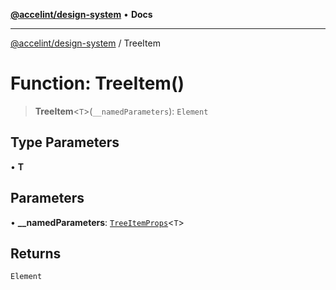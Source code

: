 [**@accelint/design-system**](../README.md) • **Docs**

***

[@accelint/design-system](../README.md) / TreeItem

# Function: TreeItem()

> **TreeItem**\<`T`\>(`__namedParameters`): `Element`

## Type Parameters

• **T**

## Parameters

• **\_\_namedParameters**: [`TreeItemProps`](../type-aliases/TreeItemProps.md)\<`T`\>

## Returns

`Element`
